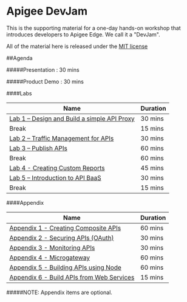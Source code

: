 # Apigee DevJam

This is the supporting material for a one-day hands-on workshop that introduces developers to  Apigee Edge. We call it a "DevJam".

All of the material here is released under the [MIT license](LICENSE.md)

##Agenda

#####Presentation : 30 mins

#####Product Demo : 30 mins

####Labs

| Name                                                                                                                                                                                                                      | Duration  |
|-------------------------------------------------------------------------------------------------------------------------------|---------      |
| [Lab 1 – Design and Build a simple API Proxy](./Lab%20Guides/Lab%201%20-%20Design%20and%20Build%20a%20simple%20API%20Proxy)   | 30 mins       |
| Break                                                                                                                         | 15 mins   |
| [Lab 2 – Traffic Management for APIs](./Lab%20Guides/Lab%202%20-%20Traffic%20Management%20for%20APIs)                                     | 30 mins   |
| [Lab 3 – Publish APIs](./Lab%20Guides/Lab%203%20-%20Publish%20APIs)                                                                                   | 60 mins       |
| Break                                                                                                                         | 60 mins   |
| [Lab 4 - Creating Custom Reports](./Lab%20Guides/Lab%204%20-%20Creating%20Custom%20Reports)                                   | 45 mins       |
| [Lab 5 – Introduction to API BaaS](./Lab%20Guides/Lab%205%20-%20Introduction%20to%20API%20BaaS%20(Backend-as-a-Service))      | 30 mins       |
| Break                                                                                                                         | 15 mins   |

####Appendix

| Name                                                                                                                                                                                                                      | Duration  |
|-------------------------------------------------------------------------------------------------------------------------------|---------      |
| [Appendix 1 - Creating Composite APIs](./Appendix/Appendix%201%20-%20Creating%20Composite%20APIs)                             | 60 mins       |
| [Appendix 2 - Securing APIs (OAuth)](./Appendix/Appendix%202%20-%20Securing%20APIs%20(OAuth))                                             | 30 mins   |
| [Appendix 3 - Monitoring APIs](./Appendix/Appendix%203%20-%20Monitoring%20APIs)                                                               | 30 mins       |
| [Appendix 4 - Microgateway](./Appendix/Appendix%204%20-%20Microgateway)                                                           | 60 mins   |
| [Appendix 5 - Building APIs using Node](./Appendix/Appendix%205%20-%20Building%20APIs%20using%20Node.js)                              | 60 mins       |
| [Appendix 6 - Build APIs from Web Services](./Appendix/Appendix%206%20-%20Build%20APIs%20from%20Web%20Services)               | 15 mins       |

#####NOTE: Appendix items are optional.
